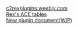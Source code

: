 [c2rexplugins.weebly.com](https://rexrainbow.github.io/C2RexDoc/c2rexplugins.weebly.com/index.html "c2rexplugins.weebly.com")  
[Rex's ACE tables](https://rexrainbow.github.io/C2RexDoc/c2rexpluginsACE/index.html "c2rexpluginsACE")  
[New plugin document(WIP)](https://rexrainbow.github.io/C2RexDoc/plugins.md/board.index.html)
